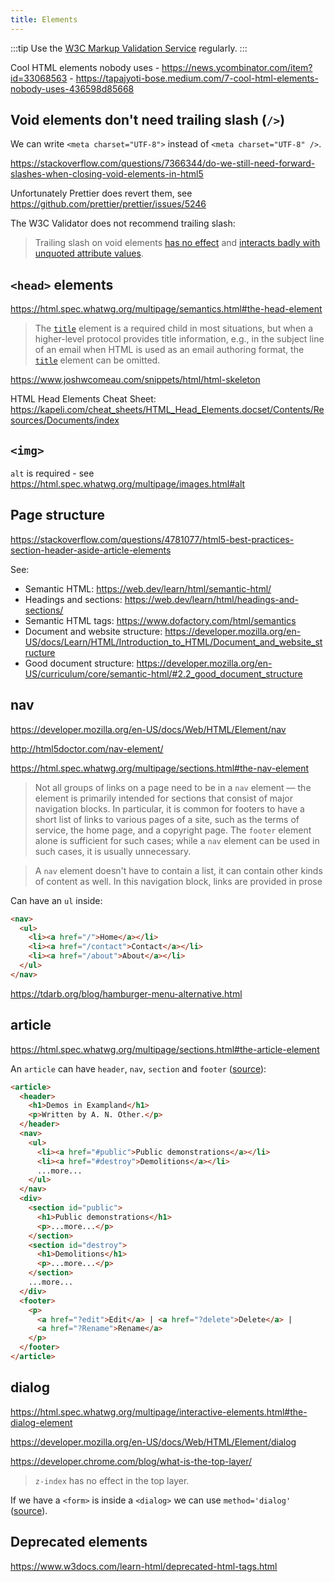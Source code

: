 ```yaml
---
title: Elements
---
```


:::tip
Use the [W3C Markup Validation Service](https://validator.w3.org) regularly.
:::

Cool HTML elements nobody uses - https://news.ycombinator.com/item?id=33068563 - https://tapajyoti-bose.medium.com/7-cool-html-elements-nobody-uses-436598d85668

## Void elements don't need trailing slash (`/>`)

We can write `<meta charset="UTF-8">` instead of `<meta charset="UTF-8" />`.

https://stackoverflow.com/questions/7366344/do-we-still-need-forward-slashes-when-closing-void-elements-in-html5

Unfortunately Prettier does revert them, see https://github.com/prettier/prettier/issues/5246

The W3C Validator does not recommend trailing slash:

> Trailing slash on void elements [has no effect](https://github.com/validator/validator/wiki/Markup-%C2%BB-Void-elements#trailing-slashes-in-void-element-start-tags-do-not-mark-the-start-tags-as-self-closing) and [interacts badly with unquoted attribute values](https://github.com/validator/validator/wiki/Markup-%C2%BB-Void-elements#trailing-slashes-directly-preceded-by-unquoted-attribute-values).

## `<head>` elements

https://html.spec.whatwg.org/multipage/semantics.html#the-head-element

> The [`title`](https://html.spec.whatwg.org/multipage/semantics.html#the-title-element) element is a required child in most situations, but when a higher-level protocol provides title information, e.g., in the subject line of an email when HTML is used as an email authoring format, the [`title`](https://html.spec.whatwg.org/multipage/semantics.html#the-title-element) element can be omitted.

https://www.joshwcomeau.com/snippets/html/html-skeleton

HTML Head Elements Cheat Sheet: https://kapeli.com/cheat_sheets/HTML_Head_Elements.docset/Contents/Resources/Documents/index

## `<img>`

`alt` is required - see https://html.spec.whatwg.org/multipage/images.html#alt

## Page structure

https://stackoverflow.com/questions/4781077/html5-best-practices-section-header-aside-article-elements

See:

- Semantic HTML: https://web.dev/learn/html/semantic-html/
- Headings and sections: https://web.dev/learn/html/headings-and-sections/
- Semantic HTML tags: https://www.dofactory.com/html/semantics
- Document and website structure: https://developer.mozilla.org/en-US/docs/Learn/HTML/Introduction_to_HTML/Document_and_website_structure
- Good document structure: https://developer.mozilla.org/en-US/curriculum/core/semantic-html/#2.2_good_document_structure

## nav

https://developer.mozilla.org/en-US/docs/Web/HTML/Element/nav

http://html5doctor.com/nav-element/

https://html.spec.whatwg.org/multipage/sections.html#the-nav-element

> Not all groups of links on a page need to be in a `nav` element — the element is primarily intended for sections that consist of major navigation blocks. In particular, it is common for footers to have a short list of links to various pages of a site, such as the terms of service, the home page, and a copyright page. The `footer` element alone is sufficient for such cases; while a `nav` element can be used in such cases, it is usually unnecessary.

> A `nav` element doesn't have to contain a list, it can contain other kinds of content as well. In this navigation block, links are provided in prose

Can have an `ul` inside:

```html
<nav>
  <ul>
    <li><a href="/">Home</a></li>
    <li><a href="/contact">Contact</a></li>
    <li><a href="/about">About</a></li>
  </ul>
</nav>
```

https://tdarb.org/blog/hamburger-menu-alternative.html

## article

https://html.spec.whatwg.org/multipage/sections.html#the-article-element

An `article` can have `header`, `nav`, `section` and `footer` ([source](https://html.spec.whatwg.org/multipage/sections.html#the-nav-element)):

```html
<article>
  <header>
    <h1>Demos in Exampland</h1>
    <p>Written by A. N. Other.</p>
  </header>
  <nav>
    <ul>
      <li><a href="#public">Public demonstrations</a></li>
      <li><a href="#destroy">Demolitions</a></li>
      ...more...
    </ul>
  </nav>
  <div>
    <section id="public">
      <h1>Public demonstrations</h1>
      <p>...more...</p>
    </section>
    <section id="destroy">
      <h1>Demolitions</h1>
      <p>...more...</p>
    </section>
    ...more...
  </div>
  <footer>
    <p>
      <a href="?edit">Edit</a> | <a href="?delete">Delete</a> |
      <a href="?Rename">Rename</a>
    </p>
  </footer>
</article>
```

## dialog

https://html.spec.whatwg.org/multipage/interactive-elements.html#the-dialog-element

https://developer.mozilla.org/en-US/docs/Web/HTML/Element/dialog

https://developer.chrome.com/blog/what-is-the-top-layer/

> `z-index` has no effect in the top layer.

If we have a `<form>` is inside a `<dialog>` we can use `method='dialog'` ([source](https://developer.mozilla.org/en-US/docs/Web/HTML/Element/form#attr-method)).

## Deprecated elements

https://www.w3docs.com/learn-html/deprecated-html-tags.html
